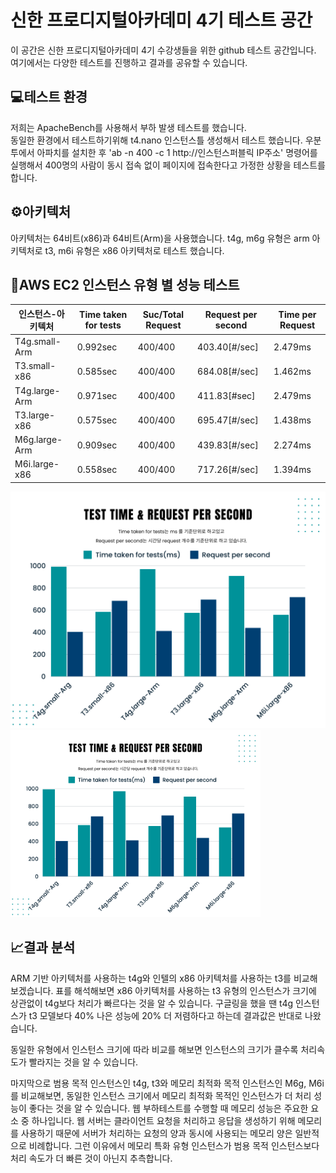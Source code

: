 # 신한 프로디지털아카데미 4기 테스트 공간

이 공간은 신한 프로디지털아카데미 4기 수강생들을 위한 github 테스트 공간입니다. 여기에서는 다양한 테스트를 진행하고 결과를 공유할 수 있습니다.

## 💻테스트 환경

저희는 ApacheBench를 사용해서 부하 발생 테스트를 했습니다.  
동일한 환경에서 테스트하기위해 t4.nano 인스턴스틀 생성해서 테스트 했습니다.
우분투에서 아파치를 설치한 후 'ab -n 400 -c 1 http://인스턴스퍼블릭 IP주소' 명령어를 실행해서 400명의 사람이 동시 접속 없이 페이지에 접속한다고 가정한 상황을 테스트를 합니다.

## ⚙아키텍처

아키텍처는 64비트(x86)과 64비트(Arm)을 사용했습니다.
t4g, m6g 유형은 arm 아키텍처로 t3, m6i 유형은 x86 아키텍처로 테스트 했습니다.

## 🔎AWS EC2 인스턴스 유형 별 성능 테스트

| 인스턴스-아키텍처 | Time taken for tests | Suc/Total Request | Request per second | Time per Request |
| ----------------- | -------------------- | ----------------- | ------------------ | ---------------- |
| T4g.small-Arm     | 0.992sec             | 400/400           | 403.40[#/sec]      | 2.479ms          |
| T3.small-x86      | 0.585sec             | 400/400           | 684.08[#/sec]      | 1.462ms          |
| T4g.large-Arm     | 0.971sec             | 400/400           | 411.83[#sec]       | 2.479ms          |
| T3.large-x86      | 0.575sec             | 400/400           | 695.47[#/sec]      | 1.438ms          |
| M6g.large-Arm     | 0.909sec             | 400/400           | 439.83[#/sec]      | 2.274ms          |
| M6i.large-x86     | 0.558sec             | 400/400           | 717.26[#/sec]      | 1.394ms          |

![poster](./imgs/graph.png)
<img src="/imgs/graph.png" width="400" height="300">

## 📈결과 분석

ARM 기반 아키텍처를 사용하는 t4g와 인텔의 x86 아키텍처를 사용하는 t3를 비교해보겠습니다.
표를 해석해보면 x86 아키텍처를 사용하는 t3 유형의 인스턴스가 크기에 상관없이 t4g보다 처리가 빠르다는 것을 알 수 있습니다.
구글링을 했을 땐 t4g 인스턴스가 t3 모델보다 40% 나은 성능에 20% 더 저렴하다고 하는데 결과값은 반대로 나왔습니다.

동일한 유형에서 인스턴스 크기에 따라 비교를 해보면 인스턴스의 크기가 클수록 처리속도가 빨라지는 것을 알 수 있습니다.

마지막으로 범용 목적 인스턴스인 t4g, t3와 메모리 최적화 목적 인스턴스인 M6g, M6i를 비교해보면, 동일한 인스턴스 크기에서 메모리 최적화 목적인 인스턴스가 더 처리 성능이 좋다는 것을 알 수 있습니다.
웹 부하테스트를 수행할 때 메모리 성능은 주요한 요소 중 하나입니다. 웹 서버는 클라이언트 요청을 처리하고 응답을 생성하기 위해 메모리를 사용하기 때문에 서버가 처리하는 요청의 양과 동시에 사용되는 메모리 양은 일반적으로 비례합니다. 그런 이유에서 메모리 특화 유형 인스턴스가 범용 목적 인스턴스보다 처리 속도가 더 빠른 것이 아닌지 추측합니다.
